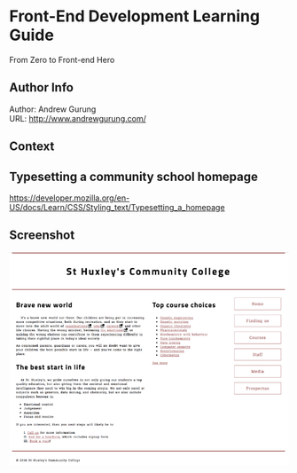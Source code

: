 # Front-End Development Learning Guide
From Zero to Front-end Hero

Author Info
-----------
Author: Andrew Gurung <br>
URL: http://www.andrewgurung.com/

Context
-----------------
## Typesetting a community school homepage

https://developer.mozilla.org/en-US/docs/Learn/CSS/Styling_text/Typesetting_a_homepage

Screenshot
-----------------
![Screenshot](assessment800.png)
